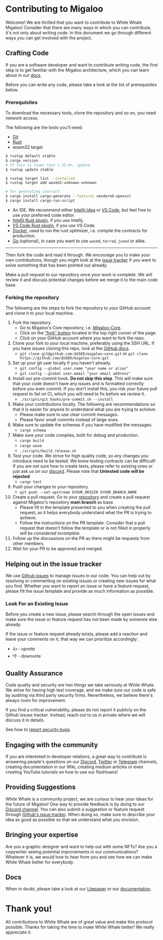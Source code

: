
# Contributing to Migaloo

Welcome! We are thrilled that you want to contribute to White Whale Migaloo! Consider that there are many ways in which you can contribute, 
it's not only about writing code. In this document we go through different ways you can get involved with the project.

## Crafting Code

If you are a software developer and want to contribute writing code, the first step is to get familiar with 
the Migaloo architecture, which you can learn about in our [docs](https://white-whale-defi-platform.github.io/docs/).

Before you can write any code, please take a look at the list of prerequisites below.  

### Prerequisites

To download the necessary tools, clone the repository and so on, you need network access.

The following are the tools you'll need:
- [Git](https://git-scm.com/) 
- [Rust](https://rustup.rs/)
- wasm32 target
```bash
$ rustup default stable
$ cargo version
# If this is lower than 1.55.0+, update
$ rustup update stable

$ rustup target list --installed
$ rustup target add wasm32-unknown-unknown

# for generating contract
$ cargo install cargo-generate --features vendored-openssl
$ cargo install cargo-run-script
```
- An IDE. We recommend either [Intellij Idea](https://www.jetbrains.com/idea/download/) or [VS Code](https://code.visualstudio.com/download), 
but feel free to use your preferred code editor.
- [Intellij Rust plugin](https://plugins.jetbrains.com/plugin/8182-rust), if you use Intellij.
- [VS Code Rust plugin](https://marketplace.visualstudio.com/items?itemName=rust-lang.rust), if you use VS Code.
- [Docker](https://www.docker.com/), used to run the rust optimizer, i.e. compile the contracts for production.
- [Go](https://go.dev/doc/install) (optional), in case you want to use `wasmd`, `terrad`, `junod` or alike.

--- 
Then fork the code and read it through. We encourage you to make your own contributions, though you might look at the 
[issue tracker](https://github.com/White-Whale-Defi-Platform/migaloo-core/issues) if you want to solve something that has 
been pointed out already.

Make a pull request to our repository once your work is complete. We will review it and discuss potential changes before
we merge it to the main code base.

### Forking the repository 

The following are the steps to fork the repository to your GitHub account and clone it to your local machine.

1. Fork the repository.
    - Go to Migaloo's Core repository, i.e. [Migaloo-Core](https://github.com/White-Whale-Defi-Platform/migaloo-core).
    - Click on the ["fork" button](https://github.com/White-Whale-Defi-Platform/migaloo-core/fork) located in the top 
   right corner of the page.
    - Click on your GitHub account where you want to fork the repo.
2. Clone your fork to your local machine, preferably using the SSH URL. If you have issues cloning this repo, look at the 
[GitHub docs](https://docs.github.com/en/repositories/creating-and-managing-repositories/cloning-a-repository).
    - `git clone git@github.com:$USER/migaloo-core.git` or `git clone https://github.com/$USER/migaloo-core.git`
3. Set up your git user locally if you haven't already.
    - `git config --global user.name "your name or alias"`
    - `git config --global user.email "your email address"`
4. Install our pre-commit hook. **Do not skip this step**. This will make sure that your code doesn't have any issues and
is formatted correctly before you even commit. If you don't install this, you risk your future pull request to fail on CI, 
which you will need to fix before we review it.
    - `./scripts/git_hooks/pre-commit.sh --install`
5. Make your contributions locally. The following are recommendations so that it is easier for anyone to understand what 
you are trying to achieve:
    - Please make sure to use clear commit messages.
    - Please favor small commits instead of large ones.
6. Make sure to update the schemas if you have modified the messages.
    - `cargo schema`
7. Make sure your code compiles, both for debug and production.
    - `cargo build`
    - `cargo wasm`
    - `./scripts/build_release.sh`
8. Test your code. We strive for high quality code, so any changes you introduce need to be tested. We know testing contracts 
can be difficult! If you are not sure how to create tests, please refer to existing ones or just ask us on our 
[discord](https://discordapp.com/channels/908044702794801233/987301947440767006). Please note that **Untested code will be rejected**
    - `cargo test`
9. Push your changes to your repository.
    - `git push --set-upstream $YOUR_ORIGIN $YOUR_BRANCH_NAME`
10. Create a pull request. Go to your [repository](https://github.com/$USER/migaloo-core.git) and create a pull request 
against Migaloo's repository **main branch** as base.
    - Please fill in the template presented to you when creating the pull request, as it helps everybody understand what the PR is trying to achieve.
    - Follow the instructions on the PR template. Consider that a pull request that doesn't follow the template or is not filled in properly *will be considered incomplete*.
11. Follow up the discussions on the PR as there might be requests from other members.
12. Wait for your PR to be approved and merged.

## Helping out in the issue tracker

We use [Github issues](https://github.com/White-Whale-Defi-Platform/migaloo-core/issues) to manage issues in our code. 
You can help out by resolving or commenting on existing issues or creating new issues for what you find. Whether you want 
to report an issue or have a feature request, please fill the issue template and provide as much information as possible.

### Look For an Existing Issue

Before you create a new issue, please search through the open issues and make sure the issue or feature request has not 
been made by someone else already.

If the issue or feature request already exists, please add a reaction and leave your comments on it, that way we can prioritize accordingly:

* 👍 - upvote
* 👎 - downvote 

## Quality Assurance

Code quality and security are two things we take seriously at White Whale. We strive for having high test coverage, and 
we make sure our code is safe by auditing via third party security firms. Nevertheless, we believe there's always room for improvement. 

If you find a critical vulnerability, please do not report it publicly on the Github issues tracker. Instead, reach out to us 
in private where we will discuss it in details.

See how to [report security bugs](https://github.com/White-Whale-Defi-Platform/migaloo-core/blob/main/SECURITY.md).

## Engaging with the community

If you are interested in developer relations, a great way to contribute is answering people's questions on our 
[Discord](https://discord.com/invite/tSxyyCWgYX), [Twitter](https://twitter.com/WhiteWhaleTerra) or [Telegram](https://t.me/whitewhaleofficial) 
channels, creating documentation in our Wiki, creating medium articles or even creating YouTube tutorials on how to use our flashloans!

## Providing Suggestions

White Whale is a community project, we are curious to hear your ideas for the future of Migaloo! One way to provide feedback
is by doing to our [Discord channel](https://discordapp.com/channels/908044702794801233/908044703373606954). You can also
submit a suggestion or feature request through [Github's issue tracker](https://github.com/White-Whale-Defi-Platform/migaloo-core/issues). 
When doing so, make sure to describe your idea as good as possible so that we understand what you envision.

## Bringing your expertise

Are you a graphic designer and want to help out with some NFTs? Are you a copywriter seeing potential improvements in our communications?
Whatever it is, we would love to hear from you and see how we can make White Whale better for everybody.

## Docs
When in doubt, please take a look at our [Litepaper](https://whitewhale.money/Litepaper.pdf) or our [documentation](https://white-whale-defi-platform.github.io/docs/).

# Thank you!

All contributions to White Whale are of great value and make this protocol possible. Thanks for taking the time to make 
White Whale better! We really appreciate it.
